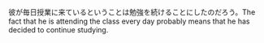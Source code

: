 <tr><td>彼が毎日授業に来ているということは勉強を続けることにしたのだろう。<td><tr><tr><td>The fact that he is attending the class every day probably means that he has decided to continue studying.<td><tr></table>


